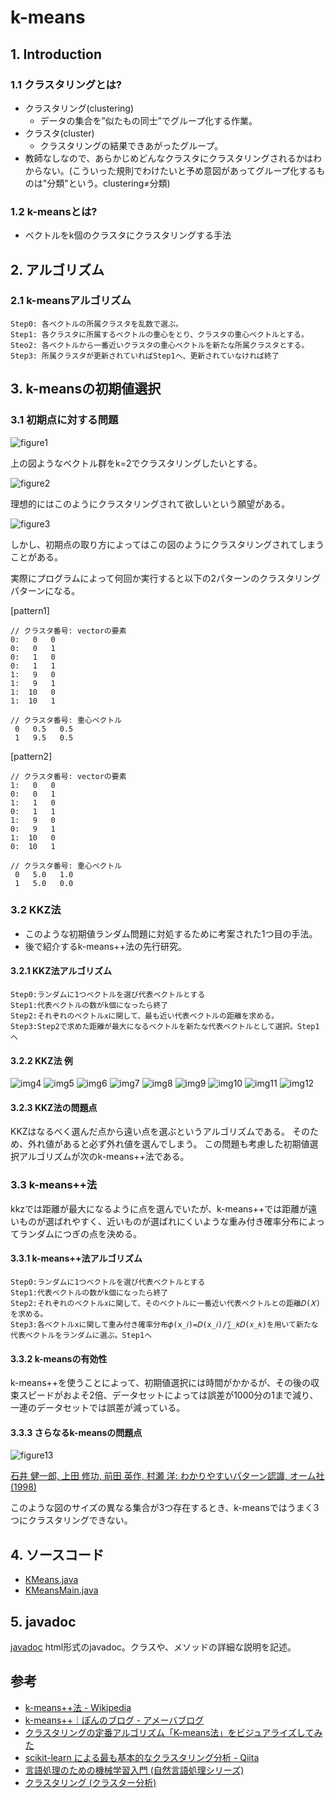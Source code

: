 # k-means
## 1. Introduction
### 1.1 クラスタリングとは?
* クラスタリング(clustering)
  - データの集合を”似たもの同士”でグループ化する作業。
* クラスタ(cluster)
  - クラスタリングの結果できあがったグループ。
* 教師なしなので、あらかじめどんなクラスタにクラスタリングされるかはわからない。(こういった規則でわけたいと予め意図があってグループ化するものは"分類"という。clustering≠分類)


### 1.2 k-meansとは?
* ベクトルをk個のクラスタにクラスタリングする手法


## 2. アルゴリズム
### 2.1 k-meansアルゴリズム
```
Step0: 各ベクトルの所属クラスタを乱数で選ぶ。
Step1: 各クラスタに所属するベクトルの重心をとり、クラスタの重心ベクトルとする。
Steo2: 各ベクトルから一番近いクラスタの重心ベクトルを新たな所属クラスタとする。
Step3: 所属クラスタが更新されていればStep1へ、更新されていなければ終了
```


## 3. k-meansの初期値選択
### 3.1 初期点に対する問題
![figure1](img/figure1.png)

上の図ようなベクトル群をk=2でクラスタリングしたいとする。

![figure2](img/figure2.png)

理想的にはこのようにクラスタリングされて欲しいという願望がある。

![figure3](img/figure3.png)

しかし、初期点の取り方によってはこの図のようにクラスタリングされてしまうことがある。

実際にプログラムによって何回か実行すると以下の2パターンのクラスタリングパターンになる。

[pattern1]
```
// クラスタ番号: vectorの要素
0:   0   0
0:   0   1
0:   1   0
0:   1   1
1:   9   0
1:   9   1
1:  10   0
1:  10   1

// クラスタ番号: 重心ベクトル
 0   0.5   0.5
 1   9.5   0.5
```

[pattern2]
```
// クラスタ番号: vectorの要素
1:   0   0
0:   0   1
1:   1   0
0:   1   1
1:   9   0
0:   9   1
1:  10   0
0:  10   1

// クラスタ番号: 重心ベクトル
 0   5.0   1.0
 1   5.0   0.0
```



### 3.2 KKZ法
* このような初期値ランダム問題に対処するために考案された1つ目の手法。
* 後で紹介するk-means++法の先行研究。


#### 3.2.1 KKZ法アルゴリズム
```
Step0:ランダムに1つベクトルを選び代表ベクトルとする
Step1:代表ベクトルの数がk個になったら終了
Step2:それぞれのベクトル𝑥に関して、最も近い代表ベクトルの距離を求める。
Step3:Step2で求めた距離が最大になるベクトルを新たな代表ベクトルとして選択。Step1へ
```

#### 3.2.2 KKZ法 例
![img4](img/figure4.png)
![img5](img/figure5.png)
![img6](img/figure6.png)
![img7](img/figure7.png)
![img8](img/figure8.png)
![img9](img/figure9.png)
![img10](img/figure10.png)
![img11](img/figure11.png)
![img12](img/figure12.png)

#### 3.2.3 KKZ法の問題点
KKZはなるべく選んだ点から遠い点を選ぶというアルゴリズムである。
そのため、外れ値があると必ず外れ値を選んでしまう。
この問題も考慮した初期値選択アルゴリズムが次のk-means++法である。

### 3.3 k-means++法
kkzでは距離が最大になるように点を選んでいたが、k-means++では距離が遠いものが選ばれやすく、近いものが選ばれにくいような重み付き確率分布によってランダムにつぎの点を決める。


#### 3.3.1 k-means++法アルゴリズム
```
Step0:ランダムに1つベクトルを選び代表ベクトルとする
Step1:代表ベクトルの数がk個になったら終了
Step2:それぞれのベクトル𝑥に関して、そのベクトルに一番近い代表ベクトルとの距離𝐷(𝑋)を求める。
Step3:各ベクトルxに関して重み付き確率分布𝜙(x_𝑖)=𝐷(x_𝑖)/∑_𝑘𝐷(𝑥_𝑘)を用いて新たな代表ベクトルをランダムに選ぶ。Step1へ

```

#### 3.3.2 k-meansの有効性
k-means++を使うことによって、初期値選択には時間がかかるが、その後の収束スピードがおよそ2倍、データセットによっては誤差が1000分の1まで減り、一連のデータセットでは誤差が減っている。


#### 3.3.3 さらなるk-meansの問題点
![figure13](img/figure13.png)

[石井 健一郎, 上田 修功, 前田 英作, 村瀬 洋: わかりやすいパターン認識, オーム社 (1998)](http://shop.ohmsha.co.jp/shop/shopbrand.html?search=4-274-13149-1)


このような図のサイズの異なる集合が3つ存在するとき、k-meansではうまく3つにクラスタリングできない。


## 4. ソースコード
* [KMeans.java](../../src/clustering/KMeans.java)
* [KMeansMain.java](../../src/clustering/KMeansMain.java)

## 5. javadoc
[javadoc](https://htmlpreview.github.io/?https://raw.githubusercontent.com/otamot/MachineLearning/master/doc/clustering/KMeans.html)
html形式のjavadoc。クラスや、メソッドの詳細な説明を記述。



## 参考
* [k-means++法 - Wikipedia](https://ja.wikipedia.org/wiki/K-means%2B%2B%E6%B3%95)
* [k-means++｜ぽんのブログ - アメーバブログ](http://ameblo.jp/p630/entry-10923640201.html)
* [クラスタリングの定番アルゴリズム「K-means法」をビジュアライズしてみた](http://tech.nitoyon.com/ja/blog/2009/04/09/kmeans-visualise/)
* [scikit-learn による最も基本的なクラスタリング分析 - Qiita](http://qiita.com/ynakayama/items/1223b6844a1a044e2e3b)
* [言語処理のための機械学習入門 (自然言語処理シリーズ)](https://www.amazon.co.jp/%E8%A8%80%E8%AA%9E%E5%87%A6%E7%90%86%E3%81%AE%E3%81%9F%E3%82%81%E3%81%AE%E6%A9%9F%E6%A2%B0%E5%AD%A6%E7%BF%92%E5%85%A5%E9%96%80-%E8%87%AA%E7%84%B6%E8%A8%80%E8%AA%9E%E5%87%A6%E7%90%86%E3%82%B7%E3%83%AA%E3%83%BC%E3%82%BA-%E9%AB%98%E6%9D%91-%E5%A4%A7%E4%B9%9F/dp/4339027510)
* [クラスタリング (クラスター分析)](http://www.kamishima.net/jp/clustering/)
